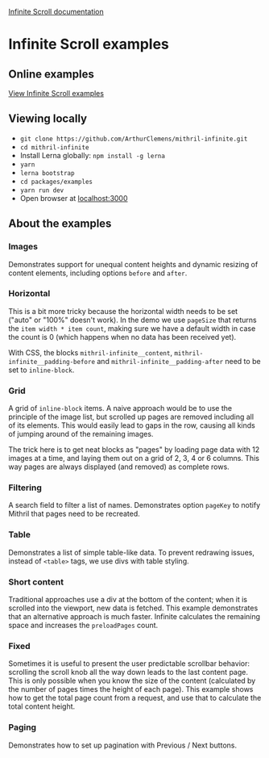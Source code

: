 [Infinite Scroll documentation](https://github.com/ArthurClemens/mithril-infinite/tree/master/packages/mithril-infinite)



# Infinite Scroll examples



## Online examples

[View Infinite Scroll examples](http://arthurclemens.github.io/mithril-infinite/)




## Viewing locally

* `git clone https://github.com/ArthurClemens/mithril-infinite.git`
* `cd mithril-infinite`
* Install Lerna globally: `npm install -g lerna`
* `yarn`
* `lerna bootstrap`
* `cd packages/examples`
* `yarn run dev`
* Open browser at [localhost:3000](http://localhost:3000/)



## About the examples

### Images

Demonstrates support for unequal content heights and dynamic resizing of content elements, including options `before` and `after`.



### Horizontal

This is a bit more tricky because the horizontal width needs to be set ("auto" or "100%" doesn't work).
In the demo we use `pageSize` that returns the `item width * item count`, making sure we have a default width in case the count is 0 (which happens when no data has been received yet).

With CSS, the blocks `mithril-infinite__content`, `mithril-infinite__padding-before` and `mithril-infinite__padding-after` need to be set to `inline-block`.



### Grid

A grid of `inline-block` items. A naive approach would be to use the principle of the image list, but scrolled up pages are removed including all of its elements. This would easily lead to gaps in the row, causing all kinds of jumping around of the remaining images.

The trick here is to get neat blocks as "pages" by loading page data with 12 images at a time, and laying them out on a grid of 2, 3, 4 or 6 columns. This way pages are always displayed (and removed) as complete rows.



### Filtering

A search field to filter a list of names.
Demonstrates option `pageKey` to notify Mithril that pages need to be recreated.



### Table

Demonstrates a list of simple table-like data. To prevent redrawing issues, instead of `<table>` tags, we use divs with table styling.



### Short content

Traditional approaches use a div at the bottom of the content; when it is scrolled into the viewport, new data is fetched. This example demonstrates that an alternative approach is much faster. Infinite calculates the remaining space and increases the `preloadPages` count.



### Fixed

Sometimes it is useful to present the user predictable scrollbar behavior: scrolling the scroll knob all the way down leads to the last content page. This is only possible when you know the size of the content (calculated by the number of pages times the height of each page). This example shows how to get the total page count from a request, and use that to calculate the total content height.




### Paging

Demonstrates how to set up pagination with Previous / Next buttons.




